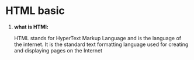 # HTML basic


1. **what is HTMl:**

    HTML stands for HyperText Markup Language and is the language of the internet. It is the standard text formatting language used for creating and displaying pages on the Internet

    